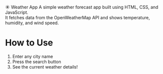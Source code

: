  ☀️ Weather App
A simple weather forecast app built using HTML, CSS, and JavaScript.  
It fetches data from the OpenWeatherMap API and shows temperature, humidity, and wind speed.
# How to Use
1. Enter any city name
2. Press the search button
3. See the current weather details!
